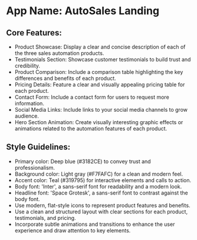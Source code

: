 # **App Name**: AutoSales Landing

## Core Features:

- Product Showcase: Display a clear and concise description of each of the three sales automation products.
- Testimonials Section: Showcase customer testimonials to build trust and credibility.
- Product Comparison: Include a comparison table highlighting the key differences and benefits of each product.
- Pricing Details: Feature a clear and visually appealing pricing table for each product.
- Contact Form: Include a contact form for users to request more information.
- Social Media Links: Include links to your social media channels to grow audience.
- Hero Section Animation: Create visually interesting graphic effects or animations related to the automation features of each product.

## Style Guidelines:

- Primary color: Deep blue (#3182CE) to convey trust and professionalism.
- Background color: Light gray (#F7FAFC) for a clean and modern feel.
- Accent color: Teal (#319795) for interactive elements and calls to action.
- Body font: 'Inter', a sans-serif font for readability and a modern look.
- Headline font: 'Space Grotesk', a sans-serif font to contrast against the body font.
- Use modern, flat-style icons to represent product features and benefits.
- Use a clean and structured layout with clear sections for each product, testimonials, and pricing.
- Incorporate subtle animations and transitions to enhance the user experience and draw attention to key elements.